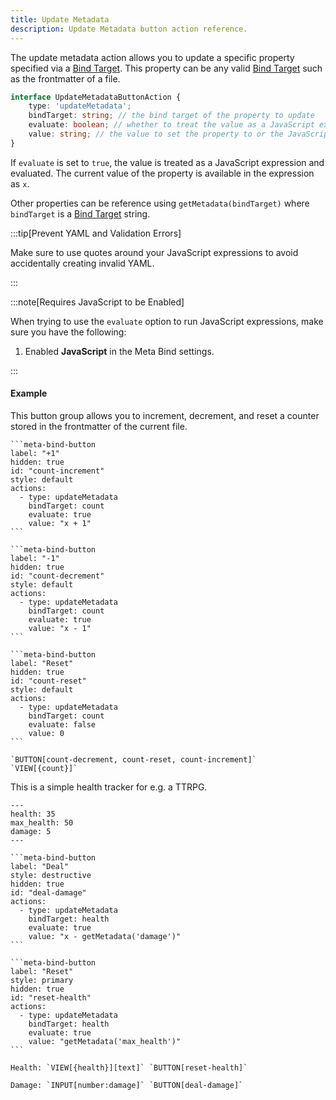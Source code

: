 ```yaml
---
title: Update Metadata
description: Update Metadata button action reference.
---
```


The update metadata action allows you to update a specific property specified via a [Bind Target](/obsidian-meta-bind-plugin-docs/guides/bindtargets).
This property can be any valid [Bind Target](/obsidian-meta-bind-plugin-docs/guides/bindtargets) such as the frontmatter of a file.

```ts
interface UpdateMetadataButtonAction {
	type: 'updateMetadata';
	bindTarget: string; // the bind target of the property to update
	evaluate: boolean; // whether to treat the value as a JavaScript expression
	value: string; // the value to set the property to or the JavaScript expression to evaluate
}
```

If `evaluate` is set to `true`, the value is treated as a JavaScript expression and evaluated.
The current value of the property is available in the expression as `x`.

Other properties can be reference using `getMetadata(bindTarget)` where `bindTarget` is a [Bind Target](/obsidian-meta-bind-plugin-docs/guides/bindtargets) string.

:::tip[Prevent YAML and Validation Errors]

Make sure to use quotes around your JavaScript expressions to avoid accidentally creating invalid YAML.

:::

:::note[Requires JavaScript to be Enabled]

When trying to use the `evaluate` option to run JavaScript expressions, make sure you have the following:

1. Enabled **JavaScript** in the Meta Bind settings.

:::

#### Example

This button group allows you to increment, decrement, and reset a counter stored in the frontmatter of the current file.

````custom_markdown {7-10,19-22,31-34} "BUTTON[count-decrement, count-reset, count-increment]"
```meta-bind-button
label: "+1"
hidden: true
id: "count-increment"
style: default
actions:
  - type: updateMetadata
    bindTarget: count
    evaluate: true
    value: "x + 1"
```

```meta-bind-button
label: "-1"
hidden: true
id: "count-decrement"
style: default
actions:
  - type: updateMetadata
    bindTarget: count
    evaluate: true
    value: "x - 1"
```

```meta-bind-button
label: "Reset"
hidden: true
id: "count-reset"
style: default
actions:
  - type: updateMetadata
    bindTarget: count
    evaluate: false
    value: 0
```

`BUTTON[count-decrement, count-reset, count-increment]` `VIEW[{count}]`
````

This is a simple health tracker for e.g. a TTRPG.

````custom_markdown
---
health: 35
max_health: 50
damage: 5
---

```meta-bind-button
label: "Deal"
style: destructive
hidden: true
id: "deal-damage"
actions:
  - type: updateMetadata
    bindTarget: health
    evaluate: true
    value: "x - getMetadata('damage')"
```

```meta-bind-button
label: "Reset"
style: primary
hidden: true
id: "reset-health"
actions:
  - type: updateMetadata
    bindTarget: health
    evaluate: true
    value: "getMetadata('max_health')"
```

Health: `VIEW[{health}][text]` `BUTTON[reset-health]`

Damage: `INPUT[number:damage]` `BUTTON[deal-damage]`
````